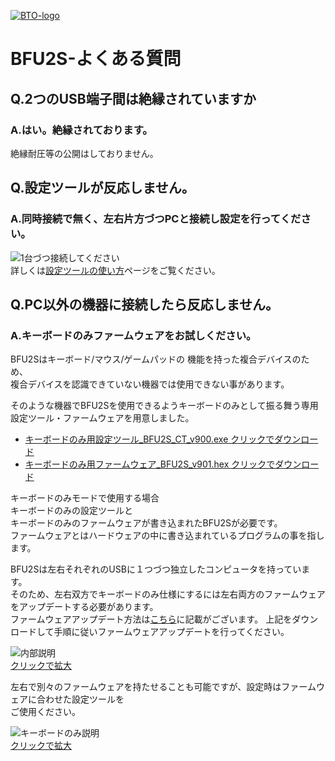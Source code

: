 [![BTO-logo](https://bit-trade-one.co.jp/wp/wp-content/uploads/2022/05/logo.png)](https://bit-trade-one.co.jp/)
# BFU2S-よくある質問

## Q.2つのUSB端子間は絶縁されていますか

### A.はい。絶縁されております。

絶縁耐圧等の公開はしておりません。

## Q.設定ツールが反応しません。

### A.同時接続で無く、左右片方づつPCと接続し設定を行ってください。


![1台づつ接続してください](https://user-images.githubusercontent.com/85532743/169960442-45e18a9a-8fe2-4459-8532-6a263235ff17.png)  
詳しくは[設定ツールの使い方](SettingTool.md)ページをご覧ください。


## Q.PC以外の機器に接続したら反応しません。

### A.キーボードのみファームウェアをお試しください。  

BFU2Sはキーボード/マウス/ゲームパッドの 機能を持った複合デバイスのため、  
複合デバイスを認識できていない機器では使用できない事があります。  
  
そのような機器でBFU2Sを使用できるようキーボードのみとして振る舞う専用設定ツール・ファームウェアを用意しました。

- [キーボードのみ用設定ツール_BFU2S_CT_v900.exe クリックでダウンロード](https://github.com/bit-trade-one/BFU2S-USBDualConnectCustomKeypad/raw/master/App/KeyboardOnly/BFU2S_CT_v900.zip)  
- [キーボードのみ用ファームウェア_BFU2S_v901.hex クリックでダウンロード](https://github.com/bit-trade-one/BFU2S-USBDualConnectCustomKeypad/raw/master/Firmware/KeyboardOnly/BFU2S_v901.zip)  

キーボードのみモードで使用する場合  
キーボードのみの設定ツールと  
キーボードのみのファームウェアが書き込まれたBFU2Sが必要です。  
ファームウェアとはハードウェアの中に書き込まれているプログラムの事を指します。  

BFU2Sは左右それぞれのUSBに１つづつ独立したコンピュータを持っています。  
そのため、左右双方でキーボードのみ仕様にするには左右両方のファームウェアをアップデートする必要があります。  
ファームウェアアップデート方法は[こちら](FirmwareUpdate.md)に記載がございます。
上記をダウンロードして手順に従いファームウェアアップデートを行ってください。

![内部説明](https://user-images.githubusercontent.com/85532743/178427991-93adefd0-efd9-4879-8116-dd76bdf0295a.png)  
[クリックで拡大](https://user-images.githubusercontent.com/85532743/178427991-93adefd0-efd9-4879-8116-dd76bdf0295a.png)  
  
  
左右で別々のファームウェアを持たせることも可能ですが、設定時はファームウェアに合わせた設定ツールを  
ご使用ください。  

![キーボードのみ説明](https://user-images.githubusercontent.com/85532743/178428018-c94cb56f-0b8b-4205-af9c-bf50155bb82e.png)  
[クリックで拡大](https://user-images.githubusercontent.com/85532743/178428018-c94cb56f-0b8b-4205-af9c-bf50155bb82e.png)


